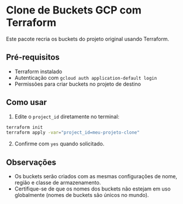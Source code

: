 # Clone de Buckets GCP com Terraform

Este pacote recria os buckets do projeto original usando Terraform.

## Pré-requisitos

- Terraform instalado
- Autenticação com `gcloud auth application-default login`
- Permissões para criar buckets no projeto de destino

## Como usar

1. Edite o `project_id` diretamente no terminal:

```bash
terraform init
terraform apply -var="project_id=meu-projeto-clone"
```

2. Confirme com `yes` quando solicitado.

## Observações

- Os buckets serão criados com as mesmas configurações de nome, região e classe de armazenamento.
- Certifique-se de que os nomes dos buckets não estejam em uso globalmente (nomes de buckets são únicos no mundo).
